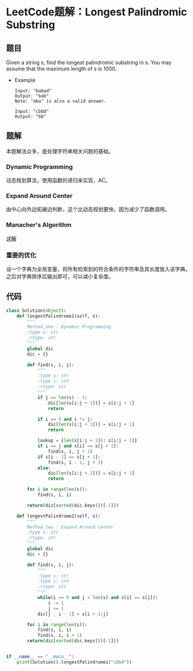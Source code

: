# LeetCode题解：Longest Palindromic Substring

## 题目

Given a string s, find the longest palindromic substring in s. You may assume that the maximum length of s is 1000.

-   Example

        Input: "babad"
        Output: "bab"
        Note: "aba" is also a valid answer.

        Input: "cbbd"
        Output: "bb"

## 题解

本题解法众多，是处理字符串相关问题的基础。

### Dynamic Programming

动态规划算法，使用函数的递归来实现，AC。

### Expand Around Center

由中心向外边拓展边判断，这个比动态规划要快，因为减少了函数调用。

### Manacher's Algorithm

[详解](http://blog.csdn.net/zzran/article/details/8517653)

### 重要的优化

设一个字典为全局变量，将所有检索到的符合条件的字符串及其长度放入该字典。之后对字典排序后输出即可，可以减小复杂度。

## 代码

```python
class Solution(object):
    def longestPalindrome1(self, s):
        """
        Method_one : Dynamic Programming
        :type s: str
        :rtype: str
        """
        global dic
        dic = {}

        def find(s, i, j):
            """
            :type s: str
            :type i: int
            :rtype: str
            """
            if j == len(s) - 1:
                dic[len(s[i:j + 1])] = s[i:j + 1]
                return

            if i == 0 and i != j:
                dic[len(s[i:j + 1])] = s[i:j + 1]
                return

            lookup = {len(s[i:j + 1]): s[i:j + 1]}
            if i == j and s[i] == s[j + 1]:
                find(s, i, j + 1)
            if s[i - 1] == s[j + 1]:
                find(s, i - 1, j + 1)
            else:
                dic[len(s[i:j + 1])] = s[i:j + 1]
                return

        for i in range(len(s)):
            find(s, i, i)

        return(dic[sorted(dic.keys())[-1]])

    def longestPalindrome2(self, s):
        """
        Method_two : Expand Around Center
        :type s: str
        :rtype: str
        """
        global dic
        dic = {}

        def find(s, i, j):
            """
            :type s: str
            :type i: int
            :rtype: str
            """
            while(i >= 0 and j < len(s) and s[i] == s[j]):
                i -= 1
                j += 1
            dic[j - i - 1] = s[i + 1:j]

        for i in range(len(s)):
            find(s, i, i)
            find(s, i, i + 1)
        return(dic[sorted(dic.keys())[-1]])


if __name__ == "__main__":
    print(Solution().longestPalindrome1("cbbd"))
```
